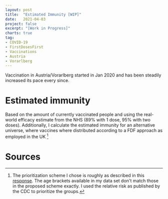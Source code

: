 ```yaml
---
layout: post
title:  "Estimated Immunity [WIP]"
date:   2021-04-03
project: false
excerpt: "[Work in Progress]"
charts: true
tag:
- COVID-19
- FirstDosesFirst
- Vaccinations
- Austria
- Vorarlberg
---
```




Vaccination in Austria/Vorarlberg started in Jan 2020 and has been steadily increased its pace every since.

<div class="vega-chart" id="vacc_real_t_at-vlbg"></div>

# Estimated immunity
Based on the amount of currently vaccinated people and using the real-world efficacy estimate from the NHS (89% with 1 dose, 95% with two doses).
Additionally, I calculate the estimated immunity for an alternative universe, where vaccines where distributed according to a FDF approach as employed in the UK [^1]

<div class="vega-chart" id="imm_real_at-vlbg"></div>
<div class="vega-chart" id="imm_fdf_at-vlbg"></div>



# Sources

[^1]: The prioritization scheme I chose is roughly as described in this [response](https://www.bmj.com/content/372/bmj.n710/rr). The age brackets available in my data set don't match those in the proposed scheme exactly. I used the relative risk as published by the CDC to prioritize the groups.
